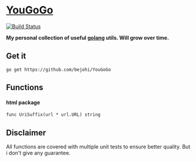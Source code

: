 # [YouGoGo](https://www.youtube.com/watch?v=pIgZ7gMze7A)

[![Build Status](https://travis-ci.org/bejohi/YouGoGo.svg?branch=master)](https://travis-ci.org/bejohi/YouGoGo)

__My personal collection of useful [golang](https://golang.org) utils. Will grow over time.__


## Get it
```
go get https://github.com/bejohi/YouGoGo
```

## Functions

#### html package
```
func UriSuffix(url * url.URL) string
```

## Disclaimer
All functions are covered with multiple unit tests to ensure better quality. But i don't give any guarantee.